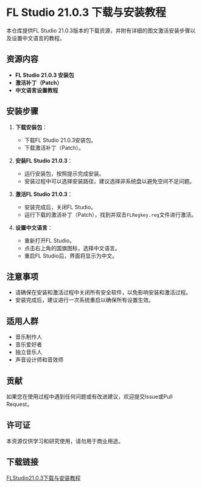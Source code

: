 # FL Studio 21.0.3 下载与安装教程

本仓库提供FL Studio 21.0.3版本的下载资源，并附有详细的图文激活安装步骤以及设置中文语言的教程。

## 资源内容

- **FL Studio 21.0.3 安装包**
- **激活补丁（Patch）**
- **中文语言设置教程**

## 安装步骤

1. **下载安装包**：
   - 下载FL Studio 21.0.3安装包。
   - 下载激活补丁（Patch）。

2. **安装FL Studio 21.0.3**：
   - 运行安装包，按照提示完成安装。
   - 安装过程中可以选择安装路径，建议选择非系统盘以避免空间不足问题。

3. **激活FL Studio 21.0.3**：
   - 安装完成后，关闭FL Studio。
   - 运行下载的激活补丁（Patch），找到并双击`FLRegkey.reg`文件进行激活。

4. **设置中文语言**：
   - 重新打开FL Studio。
   - 点击右上角的国旗图标，选择中文语言。
   - 重启FL Studio后，界面将显示为中文。

## 注意事项

- 请确保在安装和激活过程中关闭所有安全软件，以免影响安装和激活过程。
- 安装完成后，建议进行一次系统重启以确保所有设置生效。

## 适用人群

- 音乐制作人
- 音乐爱好者
- 独立音乐人
- 声音设计师和音效师

## 贡献

如果您在使用过程中遇到任何问题或有改进建议，欢迎提交Issue或Pull Request。

## 许可证

本资源仅供学习和研究使用，请勿用于商业用途。

## 下载链接

[FLStudio21.0.3下载与安装教程](https://pan.quark.cn/s/cbbd0afe2a81)